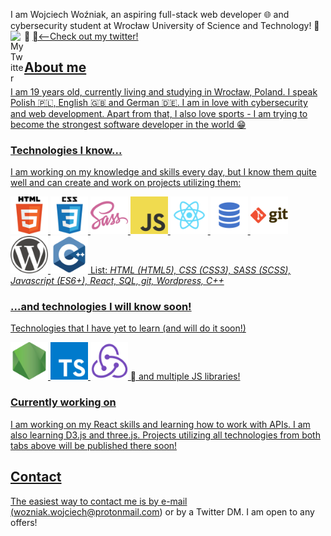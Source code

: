 I am Wojciech Woźniak, an aspiring full-stack web developer 🌐 and cybersecurity student at Wrocław University of Science and Technology! 🏫
᲼
<a href="https://twitter.com/woj_wozniak">
  <img align="left" alt="My Twitter" width="22px" src="https://raw.githubusercontent.com/peterthehan/peterthehan/master/assets/twitter.svg" />᲼<--Check out my twitter!

##  About me
I am 19 years old, currently living and studying in Wrocław, Poland. I speak Polish 🇵🇱, English 🇬🇧 and German 🇩🇪. I am in love with cybersecurity and web development. Apart from that, I also love sports - I am trying to become the strongest software developer in the world 😁


### Technologies I know...   

I am working on my knowledge and skills every day, but I know them quite well and can create and work on projects utilizing them:

<img height="60" src="https://raw.githubusercontent.com/github/explore/80688e429a7d4ef2fca1e82350fe8e3517d3494d/topics/html/html.png" alt="HTML5 logo"> <img height="60" src="https://raw.githubusercontent.com/github/explore/80688e429a7d4ef2fca1e82350fe8e3517d3494d/topics/css/css.png" alt="CSS3 logo"> <img height="60" src="https://raw.githubusercontent.com/github/explore/80688e429a7d4ef2fca1e82350fe8e3517d3494d/topics/sass/sass.png" alt="SASS logo"> <img height="60" src="https://raw.githubusercontent.com/github/explore/80688e429a7d4ef2fca1e82350fe8e3517d3494d/topics/javascript/javascript.png" alt ="Javascript logo"> <img height="60" src="https://raw.githubusercontent.com/github/explore/80688e429a7d4ef2fca1e82350fe8e3517d3494d/topics/react/react.png" alt ="React logo"> <img height="60" src="https://raw.githubusercontent.com/github/explore/80688e429a7d4ef2fca1e82350fe8e3517d3494d/topics/sql/sql.png" alt="SQL logo"> <img height="60" src="https://raw.githubusercontent.com/github/explore/80688e429a7d4ef2fca1e82350fe8e3517d3494d/topics/git/git.png" alt="GIT logo"> <img height="60" src="https://raw.githubusercontent.com/github/explore/80688e429a7d4ef2fca1e82350fe8e3517d3494d/topics/wordpress/wordpress.png" alt="WordPress logo"> <img height="60" src="https://raw.githubusercontent.com/github/explore/80688e429a7d4ef2fca1e82350fe8e3517d3494d/topics/cpp/cpp.png" alt ="C++ logo">
List: 
_HTML (HTML5), CSS (CSS3), SASS (SCSS), Javascript (ES6+), React, SQL, git, Wordpress, C++_

### ...and technologies I will know soon!
Technologies that I have yet to learn (and will do it soon!)

<img height="60" src="https://raw.githubusercontent.com/github/explore/80688e429a7d4ef2fca1e82350fe8e3517d3494d/topics/nodejs/nodejs.png" alt ="Node.js logo">
<img height="60" src="https://raw.githubusercontent.com/github/explore/80688e429a7d4ef2fca1e82350fe8e3517d3494d/topics/typescript/typescript.png" alt ="Typescript logo">
<img height="60" src="https://raw.githubusercontent.com/github/explore/80688e429a7d4ef2fca1e82350fe8e3517d3494d/topics/redux/redux.png" alt ="Redux logo"> 
᲼ and multiple JS libraries!

### Currently working on
I am working on my React skills and learning how to work with APIs. I am also learning D3.js and three.js. Projects utilizing all technologies from both tabs above will be published there soon!

## Contact 
The easiest way to contact me is by e-mail (wozniak.wojciech@protonmail.com) or by a Twitter DM. I am open to any offers!
